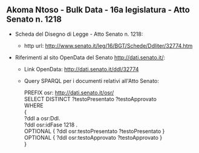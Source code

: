 ## Akoma Ntoso - Bulk Data - 16a legislatura - Atto Senato n. 1218 ##

* Scheda del Disegno di Legge - Atto Senato n. 1218:
	* http url: http://www.senato.it/leg/16/BGT/Schede/Ddliter/32774.htm

* Riferimenti al sito OpenData del Senato http://dati.senato.it/:
	* Link OpenData: http://dati.senato.it/ddl/32774
	* Query SPARQL per i documenti relativi all'Atto Senato:

        PREFIX osr: <http://dati.senato.it/osr/>  
		SELECT DISTINCT ?testoPresentato ?testoApprovato  
		WHERE  
		{  
		    ?ddl a osr:Ddl.  
		    ?ddl osr:idFase 1218 .  
		    OPTIONAL { ?ddl osr:testoPresentato ?testoPresentato }  
		    OPTIONAL { ?ddl osr:testoApprovato ?testoApprovato }  
		}
		